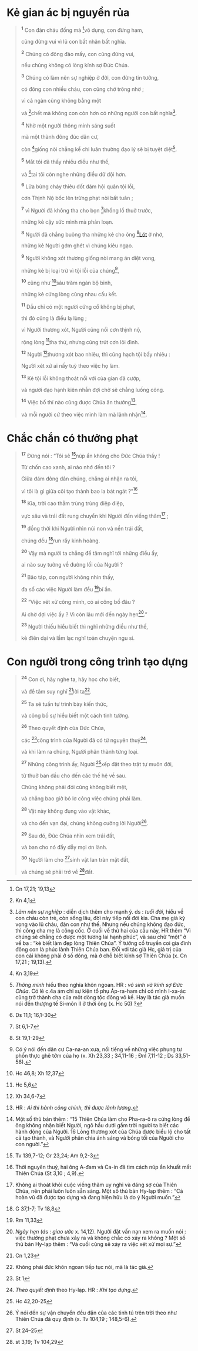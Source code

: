 # Kẻ gian ác bị nguyền rủa

> <sup><b>1</b></sup> Con đàn cháu đống mà [^1@-501c7f0d-8f6a-45a0-a61b-0b45c4b3d346]vô dụng, con đừng ham,
>
> cũng đừng vui vì lũ con bất nhân bất nghĩa.
>
> <sup><b>2</b></sup> Chúng có đông đảo mấy, con cũng đừng vui,
>
> nếu chúng không có lòng kính sợ Đức Chúa.
>
> <sup><b>3</b></sup> Chúng có làm nên sự nghiệp ở đời, con đừng tin tưởng,
>
> có đông con nhiều cháu, con cũng chớ trông nhờ ;
>
> vì cả ngàn cũng không bằng một
>
> và [^2@-501c7f0d-8f6a-45a0-a61b-0b45c4b3d346]chết mà không con còn hơn có những người con bất nghĩa[^1-501c7f0d-8f6a-45a0-a61b-0b45c4b3d346].
>
> <sup><b>4</b></sup> Nhờ một người thông minh sáng suốt
>
> mà một thành đông đúc dân cư,
>
> còn [^3@-501c7f0d-8f6a-45a0-a61b-0b45c4b3d346]giống nòi chẳng kể chi luân thường đạo lý sẽ bị tuyệt diệt[^2-501c7f0d-8f6a-45a0-a61b-0b45c4b3d346].
>
> <sup><b>5</b></sup> Mắt tôi đã thấy nhiều điều như thế,
>
> và [^4@-501c7f0d-8f6a-45a0-a61b-0b45c4b3d346]tai tôi còn nghe những điều dữ dội hơn.
>
> <sup><b>6</b></sup> Lửa bừng cháy thiêu đốt đám hội quân tội lỗi,
>
> cơn Thịnh Nộ bốc lên trừng phạt nòi bất tuân ;
>
> <sup><b>7</b></sup> vì Người đã không tha cho bọn [^5@-501c7f0d-8f6a-45a0-a61b-0b45c4b3d346]khổng lồ thuở trước,
>
> những kẻ cậy sức mình mà phản loạn.
>
> <sup><b>8</b></sup> Người đã chẳng buông tha những kẻ cho ông [^6@-501c7f0d-8f6a-45a0-a61b-0b45c4b3d346][Lót]() ở nhờ,
>
> những kẻ Người gớm ghét vì chúng kiêu ngạo.
>
> <sup><b>9</b></sup> Người không xót thương giống nòi mang án diệt vong,
>
> những kẻ bị loại trừ vì tội lỗi của chúng[^3-501c7f0d-8f6a-45a0-a61b-0b45c4b3d346],
>
> <sup><b>10</b></sup> cũng như [^7@-501c7f0d-8f6a-45a0-a61b-0b45c4b3d346]sáu trăm ngàn bộ binh,
>
> những kẻ cứng lòng cùng nhau cấu kết.
>
> <sup><b>11</b></sup> Dầu chỉ có một người cứng cổ không bị phạt,
>
> thì đó cũng là điều lạ lùng ;
>
> vì Người thương xót, Người cũng nổi cơn thịnh nộ,
>
> rộng lòng [^8@-501c7f0d-8f6a-45a0-a61b-0b45c4b3d346]tha thứ, nhưng cũng trút cơn lôi đình.
>
> <sup><b>12</b></sup> Người [^9@-501c7f0d-8f6a-45a0-a61b-0b45c4b3d346]thương xót bao nhiêu, thì cũng hạch tội bấy nhiêu :
>
> Người xét xử ai nấy tuỳ theo việc họ làm.
>
> <sup><b>13</b></sup> Kẻ tội lỗi không thoát nổi với của gian đã cướp,
>
> và người đạo hạnh kiên nhẫn đợi chờ sẽ chẳng luống công.
>
> <sup><b>14</b></sup> Việc bố thí nào cũng được Chúa ân thưởng[^4-501c7f0d-8f6a-45a0-a61b-0b45c4b3d346],
>
> và mỗi người cứ theo việc mình làm mà lãnh nhận[^5-501c7f0d-8f6a-45a0-a61b-0b45c4b3d346].

# Chắc chắn có thưởng phạt

> <sup><b>17</b></sup> Đừng nói : “Tôi sẽ [^10@-501c7f0d-8f6a-45a0-a61b-0b45c4b3d346]núp ẩn không cho Đức Chúa thấy !
>
> Từ chốn cao xanh, ai nào nhớ đến tôi ?
>
> Giữa đám đông dân chúng, chẳng ai nhận ra tôi,
>
> vì tôi là gì giữa cõi tạo thành bao la bát ngát ?”[^6-501c7f0d-8f6a-45a0-a61b-0b45c4b3d346]
>
> <sup><b>18</b></sup> Kìa, trời cao thẳm trùng trùng điệp điệp,
>
> vực sâu và trái đất rung chuyển khi Người đến viếng thăm[^7-501c7f0d-8f6a-45a0-a61b-0b45c4b3d346] ;
>
> <sup><b>19</b></sup> đồng thời khi Người nhìn núi non và nền trái đất,
>
> chúng đều [^11@-501c7f0d-8f6a-45a0-a61b-0b45c4b3d346]run rẩy kinh hoàng.
>
> <sup><b>20</b></sup> Vậy mà người ta chẳng để tâm nghĩ tới những điều ấy,
>
> ai nào suy tưởng về đường lối của Người ?
>
> <sup><b>21</b></sup> Bão táp, con người không nhìn thấy,
>
> đa số các việc Người làm đều [^12@-501c7f0d-8f6a-45a0-a61b-0b45c4b3d346]bí ẩn.
>
> <sup><b>22</b></sup> “Việc xét xử công minh, có ai công bố đâu ?
>
> Ai chờ đợi việc ấy ? Vì còn lâu mới đến ngày hẹn[^8-501c7f0d-8f6a-45a0-a61b-0b45c4b3d346].”
>
> <sup><b>23</b></sup> Người thiếu hiểu biết thì nghĩ những điều như thế,
>
> kẻ điên dại và lầm lạc nghĩ toàn chuyện ngu si.

# Con người trong công trình tạo dựng

> <sup><b>24</b></sup> Con ơi, hãy nghe ta, hãy học cho biết,
>
> và để tâm suy nghĩ [^13@-501c7f0d-8f6a-45a0-a61b-0b45c4b3d346]lời ta[^9-501c7f0d-8f6a-45a0-a61b-0b45c4b3d346].
>
> <sup><b>25</b></sup> Ta sẽ tuần tự trình bày kiến thức,
>
> và công bố sự hiểu biết một cách tinh tường.
>
> <sup><b>26</b></sup> Theo quyết định của Đức Chúa,
>
> các [^14@-501c7f0d-8f6a-45a0-a61b-0b45c4b3d346]công trình của Người đã có từ nguyên thuỷ[^10-501c7f0d-8f6a-45a0-a61b-0b45c4b3d346],
>
> và khi làm ra chúng, Người phân thành từng loại.
>
> <sup><b>27</b></sup> Những công trình ấy, Người [^15@-501c7f0d-8f6a-45a0-a61b-0b45c4b3d346]xếp đặt theo trật tự muôn đời,
>
> từ thuở ban đầu cho đến các thế hệ về sau.
>
> Chúng không phải đói cũng không biết mệt,
>
> và chẳng bao giờ bỏ lơ công việc chúng phải làm.
>
> <sup><b>28</b></sup> Vật này không đụng vào vật khác,
>
> và cho đến vạn đại, chúng không cưỡng lời Người[^11-501c7f0d-8f6a-45a0-a61b-0b45c4b3d346].
>
> <sup><b>29</b></sup> Sau đó, Đức Chúa nhìn xem trái đất,
>
> và ban cho nó đầy dẫy mọi ơn lành.
>
> <sup><b>30</b></sup> Người làm cho [^16@-501c7f0d-8f6a-45a0-a61b-0b45c4b3d346]sinh vật lan tràn mặt đất,
>
> và chúng sẽ phải trở về [^17@-501c7f0d-8f6a-45a0-a61b-0b45c4b3d346]đất.

[^1-501c7f0d-8f6a-45a0-a61b-0b45c4b3d346]: _Làm nên sự nghiệp_ : diễn dịch thêm cho mạnh ý. ds : _tuổi đời_, hiểu về con cháu còn trẻ, còn sống lâu, đời này tiếp nối đời kia. Cha mẹ già kỳ vọng vào lũ cháu, đàn con như thế. Nhưng nếu chúng không đạo đức, thì công cha mẹ là công cốc. Ở cuối vế thứ hai của câu này, HR thêm “Vì chúng sẽ chẳng có được một tương lai hạnh phúc”, và sau chữ “một” ở vế ba : “kẻ biết làm đẹp lòng Thiên Chúa”. Ý tưởng cổ truyền coi gia đình đông con là phúc lành Thiên Chúa ban. Đối với tác giả Hc, giá trị của con cái không phải ở số đông, mà ở chỗ biết kính sợ Thiên Chúa (x. Cn 17,21 ; 19,13).

[^2-501c7f0d-8f6a-45a0-a61b-0b45c4b3d346]: _Thông minh_ hiểu theo nghĩa khôn ngoan. HR : _vô sinh và kính sợ Đức Chúa_. Có lẽ c.4a ám chỉ sự kiện tổ phụ Áp-ra-ham chỉ có mình I-xa-ác cũng trở thành cha của một dòng tộc đông vô kể. Hay là tác giả muốn nói đến thượng tế Si-môn II ở thời ông (x. Hc 50) ?

[^3-501c7f0d-8f6a-45a0-a61b-0b45c4b3d346]: Có ý nói đến dân cư Ca-na-an xưa, nổi tiếng về những việc phụng tự phồn thực ghê tởm của họ (x. Xh 23,33 ; 34,11-16 ; Đnl 7,11-12 ; Ds 33,51-56).

[^4-501c7f0d-8f6a-45a0-a61b-0b45c4b3d346]: HR : _Ai thi hành công chính, thì được lãnh lương_.

[^5-501c7f0d-8f6a-45a0-a61b-0b45c4b3d346]: Một số thủ bản thêm : “15 Thiên Chúa làm cho Pha-ra-ô ra cứng lòng để ông không nhận biết Người, ngõ hầu dưới gầm trời người ta biết các hành động của Người. 16 Lòng thương xót của Chúa được biểu lộ cho tất cả tạo thành, và Người phân chia ánh sáng và bóng tối của Người cho con người.”

[^6-501c7f0d-8f6a-45a0-a61b-0b45c4b3d346]: Thời nguyên thuỷ, hai ông A-đam và Ca-in đã tìm cách núp ẩn khuất mắt Thiên Chúa (St 3,10 ; 4,9).

[^7-501c7f0d-8f6a-45a0-a61b-0b45c4b3d346]: Không ai thoát khỏi cuộc viếng thăm uy nghi và đáng sợ của Thiên Chúa, nên phải luôn luôn sẵn sàng. Một số thủ bản Hy-lạp thêm : “Cả hoàn vũ đã được tạo dựng và đang hiện hữu là do ý Người muốn.”

[^8-501c7f0d-8f6a-45a0-a61b-0b45c4b3d346]: _Ngày hẹn_ (ds : _giao ước_ x. 14,12). Người đặt vấn nạn xem ra muốn nói : việc thưởng phạt chưa xảy ra và không chắc có xảy ra không ? Một số thủ bản Hy-lạp thêm : “Và cuối cùng sẽ xảy ra việc xét xử mọi sự.”

[^9-501c7f0d-8f6a-45a0-a61b-0b45c4b3d346]: Không phải đức khôn ngoan tiếp tục nói, mà là tác giả.

[^10-501c7f0d-8f6a-45a0-a61b-0b45c4b3d346]: _Theo quyết định_ theo Hy-lạp. HR : _Khi tạo dựng_.

[^11-501c7f0d-8f6a-45a0-a61b-0b45c4b3d346]: Ý nói đến sự vận chuyển đều đặn của các tinh tú trên trời theo như Thiên Chúa đã quy định (x. Tv 104,19 ; 148,5-6).

[^1@-501c7f0d-8f6a-45a0-a61b-0b45c4b3d346]: Cn 17,21; 19,13

[^2@-501c7f0d-8f6a-45a0-a61b-0b45c4b3d346]: Kn 4,1

[^3@-501c7f0d-8f6a-45a0-a61b-0b45c4b3d346]: Kn 3,19

[^4@-501c7f0d-8f6a-45a0-a61b-0b45c4b3d346]: Ds 11,1; 16,1-30

[^5@-501c7f0d-8f6a-45a0-a61b-0b45c4b3d346]: St 6,1-7

[^6@-501c7f0d-8f6a-45a0-a61b-0b45c4b3d346]: St 19,1-29

[^7@-501c7f0d-8f6a-45a0-a61b-0b45c4b3d346]: Hc 46,8; Xh 12,37

[^8@-501c7f0d-8f6a-45a0-a61b-0b45c4b3d346]: Hc 5,6

[^9@-501c7f0d-8f6a-45a0-a61b-0b45c4b3d346]: Xh 34,6-7

[^10@-501c7f0d-8f6a-45a0-a61b-0b45c4b3d346]: Tv 139,7-12; Gr 23,24; Am 9,2-3

[^11@-501c7f0d-8f6a-45a0-a61b-0b45c4b3d346]: G 37,1-7; Tv 18,8

[^12@-501c7f0d-8f6a-45a0-a61b-0b45c4b3d346]: Rm 11,33

[^13@-501c7f0d-8f6a-45a0-a61b-0b45c4b3d346]: Cn 1,23

[^14@-501c7f0d-8f6a-45a0-a61b-0b45c4b3d346]: St 1

[^15@-501c7f0d-8f6a-45a0-a61b-0b45c4b3d346]: Hc 42,20-25

[^16@-501c7f0d-8f6a-45a0-a61b-0b45c4b3d346]: St 24–25

[^17@-501c7f0d-8f6a-45a0-a61b-0b45c4b3d346]: st 3,19; Tv 104,29
